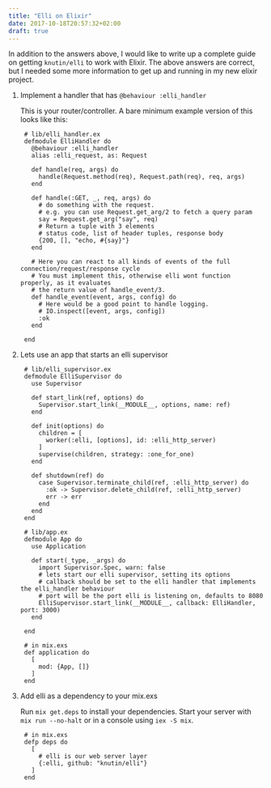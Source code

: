 ```yaml
---
title: "Elli on Elixir"
date: 2017-10-18T20:57:32+02:00
draft: true
---
```


In addition to the answers above, I would like to write up a complete guide on getting `knutin/elli` to work with Elixir.
The above answers are correct, but I needed some more information to get up and running in my new elixir project.

1. Implement a handler that has `@behaviour :elli_handler`

    This is your router/controller. A bare minimum example version of this looks like this:

        # lib/elli_handler.ex
        defmodule ElliHandler do
          @behaviour :elli_handler
          alias :elli_request, as: Request
        
          def handle(req, args) do
            handle(Request.method(req), Request.path(req), req, args)
          end
        
          def handle(:GET, _, req, args) do
            # do something with the request.
            # e.g. you can use Request.get_arg/2 to fetch a query param
            say = Request.get_arg("say", req)
            # Return a tuple with 3 elements
            # status code, list of header tuples, response body
            {200, [], "echo, #{say}"}
          end
        
          # Here you can react to all kinds of events of the full connection/request/response cycle
          # You must implement this, otherwise elli wont function properly, as it evaluates
          # the return value of handle_event/3.
          def handle_event(event, args, config) do
            # Here would be a good point to handle logging.
            # IO.inspect([event, args, config])
            :ok
          end
        
        end

2. Lets use an app that starts an elli supervisor

        # lib/elli_supervisor.ex
        defmodule ElliSupervisor do
          use Supervisor

          def start_link(ref, options) do
            Supervisor.start_link(__MODULE__, options, name: ref)
          end

          def init(options) do
            children = [
              worker(:elli, [options], id: :elli_http_server)
            ]
            supervise(children, strategy: :one_for_one)
          end

          def shutdown(ref) do
            case Supervisor.terminate_child(ref, :elli_http_server) do
              :ok -> Supervisor.delete_child(ref, :elli_http_server)
              err -> err
            end
          end
        end

        # lib/app.ex
        defmodule App do
          use Application

          def start(_type, _args) do
            import Supervisor.Spec, warn: false
            # lets start our elli supervisor, setting its options
            # callback should be set to the elli handler that implements the elli_handler behaviour
            # port will be the port elli is listening on, defaults to 8080
            ElliSupervisor.start_link(__MODULE__, callback: ElliHandler, port: 3000)
          end

        end

        # in mix.exs
        def application do
          [
            mod: {App, []}
          ]
        end

3. Add elli as a dependency to your mix.exs

    Run `mix get.deps` to install your dependencies.
    Start your server with `mix run --no-halt` or in a console using `iex -S mix`.

        # in mix.exs
        defp deps do
          [
            # elli is our web server layer
            {:elli, github: "knutin/elli"}
          ]
        end

